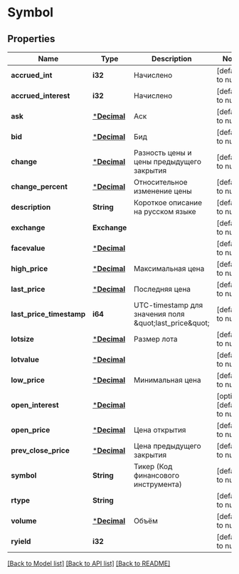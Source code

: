 # Symbol

## Properties
Name | Type | Description | Notes
------------ | ------------- | ------------- | -------------
**accrued_int** | **i32** | Начислено | [default to null]
**accrued_interest** | **i32** | Начислено | [default to null]
**ask** | [***Decimal**](BigDecimal.md) | Аск | [default to null]
**bid** | [***Decimal**](BigDecimal.md) | Бид | [default to null]
**change** | [***Decimal**](BigDecimal.md) | Разность цены и цены предыдущего закрытия | [default to null]
**change_percent** | [***Decimal**](BigDecimal.md) | Относительное изменение цены | [default to null]
**description** | **String** | Короткое описание на русском языке | [default to null]
**exchange** | **Exchange** |  | [default to null]
**facevalue** | [***Decimal**](BigDecimal.md) |  | [default to null]
**high_price** | [***Decimal**](BigDecimal.md) | Максимальная цена | [default to null]
**last_price** | [***Decimal**](BigDecimal.md) | Последняя цена | [default to null]
**last_price_timestamp** | **i64** | UTC-timestamp для значения поля \&quot;last_price\&quot; | [default to null]
**lotsize** | [***Decimal**](BigDecimal.md) | Размер лота | [default to null]
**lotvalue** | [***Decimal**](BigDecimal.md) |  | [default to null]
**low_price** | [***Decimal**](BigDecimal.md) | Минимальная цена | [default to null]
**open_interest** | [***Decimal**](BigDecimal.md) |  | [optional] [default to null]
**open_price** | [***Decimal**](BigDecimal.md) | Цена открытия | [default to null]
**prev_close_price** | [***Decimal**](BigDecimal.md) | Цена предыдущего закрытия | [default to null]
**symbol** | **String** | Тикер (Код финансового инструмента) | [default to null]
**rtype** | **String** |  | [default to null]
**volume** | [***Decimal**](BigDecimal.md) | Объём | [default to null]
**ryield** | **i32** |  | [default to null]

[[Back to Model list]](../README.md#documentation-for-models) [[Back to API list]](../README.md#documentation-for-api-endpoints) [[Back to README]](../README.md)

